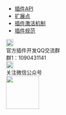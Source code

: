 * [插件API](/ExtensionDocs/Api/README.md)
* [扩展点](/ExtensionDocs/ContributionPoints/README.md) 
* [插件激活机制](/ExtensionDocs/activation_event.md) 
* [插件规范](/ExtensionDocs/manifest.md) 
<div class="contact-box">
	<div class="contact-item">
	  <img src="//img-cdn-qiniu.dcloud.net.cn/uniapp/doc/qq@2x.png" width="20" height="20"/>
	  <div class="contact-smg">
	     <div>官方插件开发QQ交流群</div>
	  <div>群1：1090431141 &nbsp;
      <!-- <a target="_blank" href="//shang.qq.com/wpa/qunwpa?idkey=4b0a7a0f7c73efb5cebb38bb8bf7df262b68a31e0205709467eed8cca8da58d1">点此加入</a>
      --></div>
	  </div>
	</div>
  <div class="contact-item">
  	<img src="//img-cdn-qiniu.dcloud.net.cn/uniapp/doc/weixin@2x.png" width="20" height="20"/>
  	<div class="contact-smg">
  		<div>关注微信公众号</div>
  		<img src="https://img-cdn-qiniu.dcloud.net.cn/uniapp/doc/weixin.jpg" width="90" height="90"/>
  	</div>
  </div>
</div>
